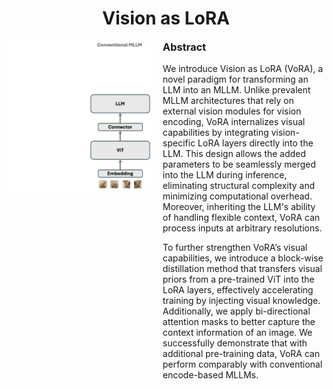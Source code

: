 <p align="center">
  <h1 align="center">Vision as LoRA</h1>
</p>

<div style="display: flex; gap: 20px; margin: 0 auto; max-width: 1200px;">
  <div style="flex: 0 0 45%;">
    <img src="assets/framework.gif" alt="Framework" style="width: 100%">
  </div>
  
  <div style="flex: 1;">
    <h3 style="margin-top: 0;">Abstract</h3>
    <p>We introduce Vision as LoRA (VoRA), a novel paradigm for transforming an LLM into an MLLM. Unlike prevalent MLLM architectures that rely on external vision modules for vision encoding, VoRA internalizes visual capabilities by integrating vision-specific LoRA layers directly into the LLM. This design allows the added parameters to be seamlessly merged into the LLM during inference, eliminating structural complexity and minimizing computational overhead. Moreover, inheriting the LLM's ability of handling flexible context, VoRA can process inputs at arbitrary resolutions.</p>
    <p>To further strengthen VoRA’s visual capabilities, we introduce a block-wise distillation method that transfers visual priors from a pre-trained ViT into the LoRA layers, effectively accelerating training by injecting visual knowledge. Additionally, we apply bi-directional attention masks to better capture the context information of an image. We successfully demonstrate that with additional pre-training data, VoRA can perform comparably with conventional encode-based MLLMs.</p>
  </div>
</div>
